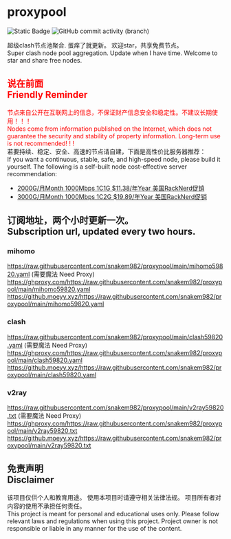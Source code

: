 # proxypool

![Static Badge](https://img.shields.io/badge/ss|ssr|vmess|vless|trojan-free-orange)
![GitHub commit activity (branch)](https://img.shields.io/github/commit-activity/w/snakem982/proxypool?color=DC52FC)


超级clash节点池聚合.
蛋痒了就更新。
欢迎star，共享免费节点。
<br/>
Super clash node pool aggregation.
Update when I have time.
Welcome to star and share free nodes.

## <font color="red">说在前面<br/>Friendly Reminder</font>
<font color="red">节点来自公开在互联网上的信息，不保证财产信息安全和稳定性。不建议长期使用！！！<br/>
Nodes come from information published on the Internet,
which does not guarantee the security and stability of property information.
Long-term use is not recommended! ! !</font><br/>
若要持续、稳定、安全、高速的节点请自建，下面是高性价比服务器推荐：<br/>
If you want a continuous, stable, safe, and high-speed node, please build it yourself.
The following is a self-built node cost-effective server recommendation:
- [2000G/月Month 1000Mbps 1C1G $11.38/年Year 美国RackNerd促销](https://my.racknerd.com/aff.php?aff=8613 "美国RackNerd")
- [3000G/月Month 1000Mbps 1C2G $19.89/年Year 美国RackNerd促销](https://my.racknerd.com/aff.php?aff=8613 "美国RackNerd")

## 订阅地址，两个小时更新一次。<br/>Subscription url, updated every two hours.
### mihomo
https://raw.githubusercontent.com/snakem982/proxypool/main/mihomo59820.yaml  (需要魔法 Need Proxy)
https://ghproxy.com/https://raw.githubusercontent.com/snakem982/proxypool/main/mihomo59820.yaml
https://github.moeyy.xyz/https://raw.githubusercontent.com/snakem982/proxypool/main/mihomo59820.yaml
### clash
https://raw.githubusercontent.com/snakem982/proxypool/main/clash59820.yaml  (需要魔法 Need Proxy)
https://ghproxy.com/https://raw.githubusercontent.com/snakem982/proxypool/main/clash59820.yaml
https://github.moeyy.xyz/https://raw.githubusercontent.com/snakem982/proxypool/main/clash59820.yaml
### v2ray
https://raw.githubusercontent.com/snakem982/proxypool/main/v2ray59820.txt  (需要魔法 Need Proxy)
https://ghproxy.com/https://raw.githubusercontent.com/snakem982/proxypool/main/v2ray59820.txt
https://github.moeyy.xyz/https://raw.githubusercontent.com/snakem982/proxypool/main/v2ray59820.txt


## 免责声明 <br/>Disclaimer
该项目仅供个人和教育用途。
使用本项目时请遵守相关法律法规。
项目所有者对内容的使用不承担任何责任。
<br/>
This project is meant for personal and educational uses only.
Please follow relevant laws and regulations when using this project.
Project owner is not responsible or liable in any manner for the use of the content.
